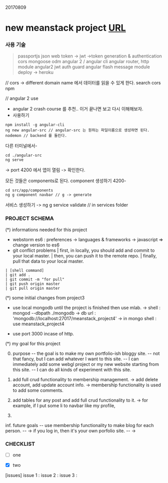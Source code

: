 
20170809

new meanstack project
[URL](pseudocoder.rocks)
=============================

### 사용 기술

>passportjs
>json web token -> jwt ->token generation & authentication
>cors
>mongoose odm
>angular 2 / angular cli
>angular router, http module
>angular2 jwt
>auth guard
>angular flash message module
>deploy -> heroku


// cors -> different domain name 에서 데이터를 읽을 수 있게 한다.
search cors npm

// angular 2 use
- angular 2 crash course 를 추천.. 이거 끝나면 보고 다시 이해해보자.
- 사용하기
```
npm install -g angular-cli
ng new angular-src // angular-src 는 원하는 파일이름으로 생성하면 된다.
nodemon // backend 를 돌린다.
```

다른 터미널에서-

```
cd ./angular-src
ng serve
```
-> port 4200 에서 앱이 열림 -> 확인한다.

모든 것들은 components로 된다.
component 생성하기
4200-
```
cd src/app/components
ng g component navbar // g -> generate
```

서비스 생성하기 -> ng g service validate // in services folder

### PROJECT SCHEMA

(*) informations needed for this project
- webstorm es6 : preferences -> languages & frameworks -> javascript => change version to es6
- git conflict problems
| first, in locally, you should add and commit to your local master.
| then, you can push it to the remote repo.
| finally, pull that data to your local master.
```
| [shell command] 
| git add .
| git commit -m "for pull"
| git push origin master
| git pull origin master
```

(*) some initial changes from project3
- use local mongodb until the project is finished then use mlab.
-> shell : mongod --dbpath ./mongodb
-> db url : 'mongodb://localhost:27017/meanstack_project4'
-> in mongo shell : use meanstack_project4

- use port 3000 incase of http.

(*) my goal for this project

0. purpose
-- the goal is to make my own portfolio-ish bloggy site.
-- not that fancy, but I can add whatever I want to this site.
-- I can immediately add some webgl project or my new website starting from this site.
-- I can do all kinds of experiment with this site.

1. add full crud functionality to membership management.
-> add delete account, add update account info.
-> membership functionality is used to add some comments.

2. add tables for any post and add full crud functionality to it.
-> for example, if I put some li to navbar like my profile,

3.



inf. future goals
-- use membership functionality to make blog for each person.
-- -> if you log in, then it's your own porfolio site.
-- -> 

### CHECKLIST

- [ ] one
- [X] two



[issues]
issue 1 :
issue 2 : 
issue 3 :
